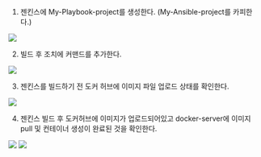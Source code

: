 1. 젠킨스에 My-Playbook-project를 생성한다. (My-Ansible-project를 카피한다.)

<img src="./img/90.png">

2. 빌드 후 조치에 커맨드를 추가한다.

<img src="./img/91.png">

3. 젠킨스를 빌드하기 전 도커 허브에 이미지 파일 업로드 상태를 확인한다.

<img src="./img/92.png">

4. 젠킨스 빌드 후 도커허브에 이미지가 업로드되어있고 docker-server에 이미지 pull 및 컨테이너 생성이 완료된 것을 확인한다.

<img src="./img/93.png">
<img src="./img/94.png">